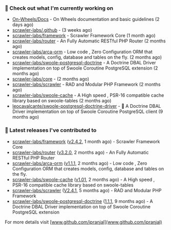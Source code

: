 ### 👷 Check out what I'm currently working on

- [On-Wheels/Docs](https://github.com/On-Wheels/Docs) - On Wheels documentation and basic guidelines (2 days ago)
- [scrawler-labs/.github](https://github.com/scrawler-labs/.github) -  (3 weeks ago)
- [scrawler-labs/framework](https://github.com/scrawler-labs/framework) - Scrawler Framework Core (1 month ago)
- [scrawler-labs/router](https://github.com/scrawler-labs/router) - An Fully Automatic RESTful PHP Router (2 months ago)
- [scrawler-labs/arca-orm](https://github.com/scrawler-labs/arca-orm) -  Low code , Zero Configuration ORM that creates models, config, database and tables on the fly. (2 months ago)
- [scrawler-labs/swoole-postgresql-doctrine](https://github.com/scrawler-labs/swoole-postgresql-doctrine) - A Doctrine DBAL Driver implementation on top of Swoole Coroutine PostgreSQL extension (2 months ago)
- [scrawler-labs/core](https://github.com/scrawler-labs/core) -  (2 months ago)
- [scrawler-labs/scrawler](https://github.com/scrawler-labs/scrawler) - RAD and Modular PHP Framework (2 months ago)
- [scrawler-labs/swoole-cache](https://github.com/scrawler-labs/swoole-cache) - A High speed , PSR-16 compatible cache library based on swoole-tables (2 months ago)
- [leocavalcante/swoole-postgresql-doctrine-driver](https://github.com/leocavalcante/swoole-postgresql-doctrine-driver) - 🔌 A Doctrine DBAL Driver implementation on top of Swoole Coroutine PostgreSQL client (9 months ago)

### 🔭 Latest releases I've contributed to

- [scrawler-labs/framework](https://github.com/scrawler-labs/framework) ([v2.4.2](https://github.com/scrawler-labs/framework/releases/tag/v2.4.2), 1 month ago) - Scrawler Framework Core
- [scrawler-labs/router](https://github.com/scrawler-labs/router) ([v3.2.0](https://github.com/scrawler-labs/router/releases/tag/v3.2.0), 2 months ago) - An Fully Automatic RESTful PHP Router
- [scrawler-labs/arca-orm](https://github.com/scrawler-labs/arca-orm) ([v1.1.1](https://github.com/scrawler-labs/arca-orm/releases/tag/v1.1.1), 2 months ago) -  Low code , Zero Configuration ORM that creates models, config, database and tables on the fly.
- [scrawler-labs/swoole-cache](https://github.com/scrawler-labs/swoole-cache) ([v1.01](https://github.com/scrawler-labs/swoole-cache/releases/tag/v1.01), 2 months ago) - A High speed , PSR-16 compatible cache library based on swoole-tables
- [scrawler-labs/scrawler](https://github.com/scrawler-labs/scrawler) ([V2.4.1](https://github.com/scrawler-labs/scrawler/releases/tag/V2.4.1), 5 months ago) - RAD and Modular PHP Framework
- [scrawler-labs/swoole-postgresql-doctrine](https://github.com/scrawler-labs/swoole-postgresql-doctrine) ([1.1.1](https://github.com/scrawler-labs/swoole-postgresql-doctrine/releases/tag/1.1.1), 9 months ago) - A Doctrine DBAL Driver implementation on top of Swoole Coroutine PostgreSQL extension

For more details visit [www.github.com/ipranjal](www.github.com/ipranjal)

